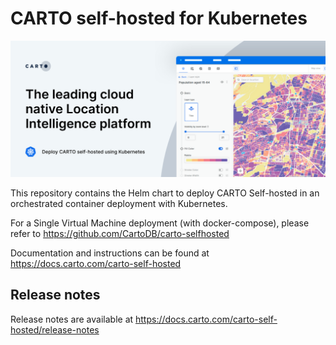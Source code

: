# CARTO self-hosted for Kubernetes

![header](./img/header-k8s.png)

This repository contains the Helm chart to deploy CARTO Self-hosted in an orchestrated container deployment with Kubernetes.

For a Single Virtual Machine deployment (with docker-compose), please refer to <https://github.com/CartoDB/carto-selfhosted>

Documentation and instructions can be found at <https://docs.carto.com/carto-self-hosted>

## Release notes

Release notes are available at <https://docs.carto.com/carto-self-hosted/release-notes>
